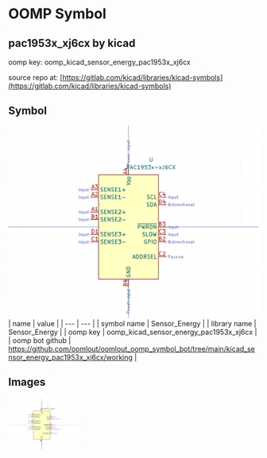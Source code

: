 # OOMP Symbol  
## pac1953x_xj6cx  by kicad  
  
oomp key: oomp_kicad_sensor_energy_pac1953x_xj6cx  
  
source repo at: [https://gitlab.com/kicad/libraries/kicad-symbols](https://gitlab.com/kicad/libraries/kicad-symbols)  
## Symbol  
  
[![working.png](working_600.png)](working.png)  
| name | value | 
| --- | --- | 
| symbol name | Sensor_Energy | 
| library name | Sensor_Energy | 
| oomp key | oomp_kicad_sensor_energy_pac1953x_xj6cx | 
| oomp bot github | https://github.com/oomlout/oomlout_oomp_symbol_bot/tree/main/kicad_sensor_energy_pac1953x_xj6cx/working | 
## Images  
  
[![working.png](working_140.png)](working.png)  
